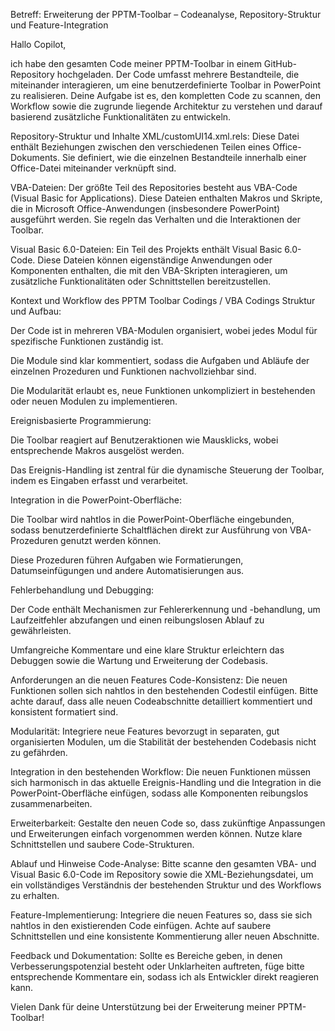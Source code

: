 Betreff: Erweiterung der PPTM-Toolbar – Codeanalyse, Repository-Struktur und Feature-Integration

Hallo Copilot,

ich habe den gesamten Code meiner PPTM-Toolbar in einem GitHub-Repository hochgeladen. Der Code umfasst mehrere Bestandteile, die miteinander interagieren, um eine benutzerdefinierte Toolbar in PowerPoint zu realisieren. Deine Aufgabe ist es, den kompletten Code zu scannen, den Workflow sowie die zugrunde liegende Architektur zu verstehen und darauf basierend zusätzliche Funktionalitäten zu entwickeln.

Repository-Struktur und Inhalte
XML/customUI14.xml.rels:
Diese Datei enthält Beziehungen zwischen den verschiedenen Teilen eines Office-Dokuments. Sie definiert, wie die einzelnen Bestandteile innerhalb einer Office-Datei miteinander verknüpft sind.

VBA-Dateien:
Der größte Teil des Repositories besteht aus VBA-Code (Visual Basic for Applications). Diese Dateien enthalten Makros und Skripte, die in Microsoft Office-Anwendungen (insbesondere PowerPoint) ausgeführt werden. Sie regeln das Verhalten und die Interaktionen der Toolbar.

Visual Basic 6.0-Dateien:
Ein Teil des Projekts enthält Visual Basic 6.0-Code. Diese Dateien können eigenständige Anwendungen oder Komponenten enthalten, die mit den VBA-Skripten interagieren, um zusätzliche Funktionalitäten oder Schnittstellen bereitzustellen.

Kontext und Workflow des PPTM Toolbar Codings / VBA Codings
Struktur und Aufbau:

Der Code ist in mehreren VBA-Modulen organisiert, wobei jedes Modul für spezifische Funktionen zuständig ist.

Die Module sind klar kommentiert, sodass die Aufgaben und Abläufe der einzelnen Prozeduren und Funktionen nachvollziehbar sind.

Die Modularität erlaubt es, neue Funktionen unkompliziert in bestehenden oder neuen Modulen zu implementieren.

Ereignisbasierte Programmierung:

Die Toolbar reagiert auf Benutzeraktionen wie Mausklicks, wobei entsprechende Makros ausgelöst werden.

Das Ereignis-Handling ist zentral für die dynamische Steuerung der Toolbar, indem es Eingaben erfasst und verarbeitet.

Integration in die PowerPoint-Oberfläche:

Die Toolbar wird nahtlos in die PowerPoint-Oberfläche eingebunden, sodass benutzerdefinierte Schaltflächen direkt zur Ausführung von VBA-Prozeduren genutzt werden können.

Diese Prozeduren führen Aufgaben wie Formatierungen, Datumseinfügungen und andere Automatisierungen aus.

Fehlerbehandlung und Debugging:

Der Code enthält Mechanismen zur Fehlererkennung und -behandlung, um Laufzeitfehler abzufangen und einen reibungslosen Ablauf zu gewährleisten.

Umfangreiche Kommentare und eine klare Struktur erleichtern das Debuggen sowie die Wartung und Erweiterung der Codebasis.

Anforderungen an die neuen Features
Code-Konsistenz:
Die neuen Funktionen sollen sich nahtlos in den bestehenden Codestil einfügen. Bitte achte darauf, dass alle neuen Codeabschnitte detailliert kommentiert und konsistent formatiert sind.

Modularität:
Integriere neue Features bevorzugt in separaten, gut organisierten Modulen, um die Stabilität der bestehenden Codebasis nicht zu gefährden.

Integration in den bestehenden Workflow:
Die neuen Funktionen müssen sich harmonisch in das aktuelle Ereignis-Handling und die Integration in die PowerPoint-Oberfläche einfügen, sodass alle Komponenten reibungslos zusammenarbeiten.

Erweiterbarkeit:
Gestalte den neuen Code so, dass zukünftige Anpassungen und Erweiterungen einfach vorgenommen werden können. Nutze klare Schnittstellen und saubere Code-Strukturen.

Ablauf und Hinweise
Code-Analyse:
Bitte scanne den gesamten VBA- und Visual Basic 6.0-Code im Repository sowie die XML-Beziehungsdatei, um ein vollständiges Verständnis der bestehenden Struktur und des Workflows zu erhalten.

Feature-Implementierung:
Integriere die neuen Features so, dass sie sich nahtlos in den existierenden Code einfügen. Achte auf saubere Schnittstellen und eine konsistente Kommentierung aller neuen Abschnitte.

Feedback und Dokumentation:
Sollte es Bereiche geben, in denen Verbesserungspotenzial besteht oder Unklarheiten auftreten, füge bitte entsprechende Kommentare ein, sodass ich als Entwickler direkt reagieren kann.

Vielen Dank für deine Unterstützung bei der Erweiterung meiner PPTM-Toolbar!

